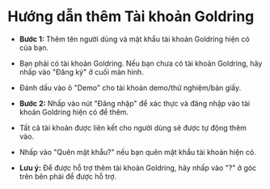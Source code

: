 # **Hướng dẫn thêm Tài khoản Goldring**
- **Bước 1:** Thêm tên người dùng và mật khẩu tài khoản Goldring hiện có của bạn.
- Bạn phải có tài khoản Goldring. Nếu bạn chưa có tài khoản Goldring, hãy nhấp vào "Đăng ký" ở cuối màn hình.
- Đánh dấu vào ô "Demo" cho tài khoản demo/thử nghiệm/bản giấy.
- **Bước 2:** Nhấp vào nút "Đăng nhập" để xác thực và đăng nhập vào tài khoản Goldring hiện có để thêm.
- Tất cả tài khoản được liên kết cho người dùng sẽ được tự động thêm vào.
- Nhấp vào "Quên mật khẩu?" nếu bạn quên mật khẩu tài khoản hiện có.

- **Lưu ý:** Để được hỗ trợ thêm tài khoản Goldring, hãy nhấp vào "?" ở góc trên bên phải để được hỗ trợ.
